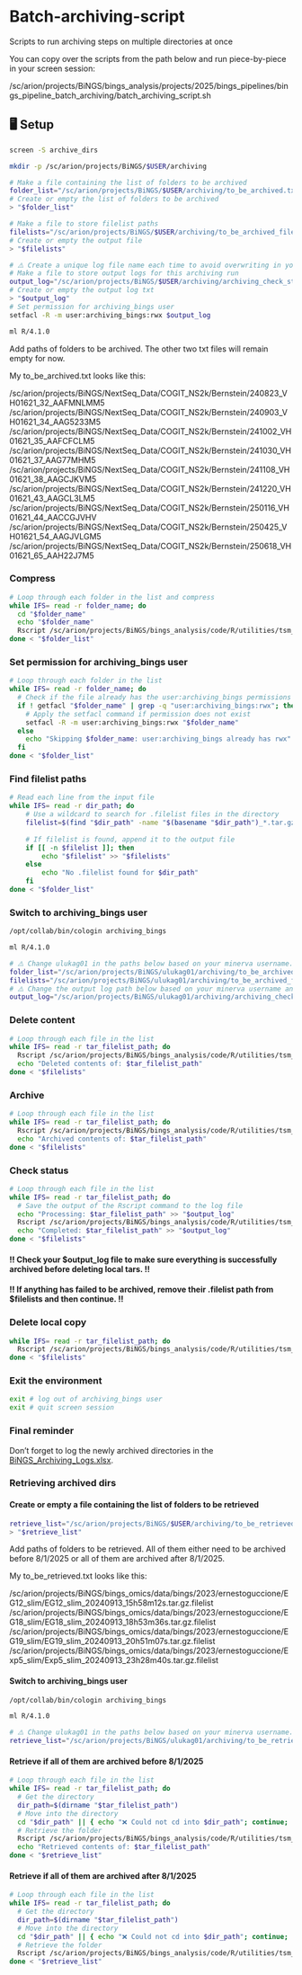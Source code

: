 # Batch-archiving-script
Scripts to run archiving steps on multiple directories at once

You can copy over the scripts from the path below and run piece-by-piece in your screen session:

/sc/arion/projects/BiNGS/bings_analysis/projects/2025/bings_pipelines/bings_pipeline_batch_archiving/batch_archiving_script.sh

## 🖥️ Setup
```bash
screen -S archive_dirs
```
```bash
mkdir -p /sc/arion/projects/BiNGS/$USER/archiving

# Make a file containing the list of folders to be archived
folder_list="/sc/arion/projects/BiNGS/$USER/archiving/to_be_archived.txt"
# Create or empty the list of folders to be archived
> "$folder_list"

# Make a file to store filelist paths
filelists="/sc/arion/projects/BiNGS/$USER/archiving/to_be_archived_filelists.txt"
# Create or empty the output file
> "$filelists"

# ⚠️ Create a unique log file name each time to avoid overwriting in your next archiving run. ⚠️
# Make a file to store output logs for this archiving run
output_log="/sc/arion/projects/BiNGS/$USER/archiving/archiving_check_status_logs_20250707.txt"
# Create or empty the output log txt
> "$output_log"
# Set permission for archiving_bings user
setfacl -R -m user:archiving_bings:rwx $output_log

ml R/4.1.0
```
Add paths of folders to be archived. The other two txt files will remain empty for now.

My to_be_archived.txt looks like this:

/sc/arion/projects/BiNGS/NextSeq_Data/COGIT_NS2k/Bernstein/240823_VH01621_32_AAFMNLMM5
/sc/arion/projects/BiNGS/NextSeq_Data/COGIT_NS2k/Bernstein/240903_VH01621_34_AAG5233M5
/sc/arion/projects/BiNGS/NextSeq_Data/COGIT_NS2k/Bernstein/241002_VH01621_35_AAFCFCLM5
/sc/arion/projects/BiNGS/NextSeq_Data/COGIT_NS2k/Bernstein/241030_VH01621_37_AAG77MHM5
/sc/arion/projects/BiNGS/NextSeq_Data/COGIT_NS2k/Bernstein/241108_VH01621_38_AAGCJKVM5
/sc/arion/projects/BiNGS/NextSeq_Data/COGIT_NS2k/Bernstein/241220_VH01621_43_AAGCL3LM5
/sc/arion/projects/BiNGS/NextSeq_Data/COGIT_NS2k/Bernstein/250116_VH01621_44_AACCGJVHV
/sc/arion/projects/BiNGS/NextSeq_Data/COGIT_NS2k/Bernstein/250425_VH01621_54_AAGJVLGM5
/sc/arion/projects/BiNGS/NextSeq_Data/COGIT_NS2k/Bernstein/250618_VH01621_65_AAH22J7M5

### Compress
```bash
# Loop through each folder in the list and compress
while IFS= read -r folder_name; do
  cd "$folder_name"
  echo "$folder_name"
  Rscript /sc/arion/projects/BiNGS/bings_analysis/code/R/utilities/tsm_archiving_tar.R compress "$folder_name"
done < "$folder_list" 
```

### Set permission for archiving_bings user
```bash
# Loop through each folder in the list
while IFS= read -r folder_name; do
  # Check if the file already has the user:archiving_bings permissions
  if ! getfacl "$folder_name" | grep -q "user:archiving_bings:rwx"; then
    # Apply the setfacl command if permission does not exist
    setfacl -R -m user:archiving_bings:rwx "$folder_name"
  else
    echo "Skipping $folder_name: user:archiving_bings already has rwx"
  fi
done < "$folder_list"
```

### Find filelist paths
```bash
# Read each line from the input file
while IFS= read -r dir_path; do
    # Use a wildcard to search for .filelist files in the directory
    filelist=$(find "$dir_path" -name "$(basename "$dir_path")_*.tar.gz.filelist" 2>/dev/null)
    
    # If filelist is found, append it to the output file
    if [[ -n $filelist ]]; then
        echo "$filelist" >> "$filelists"
    else
        echo "No .filelist found for $dir_path"
    fi
done < "$folder_list"
```

### Switch to archiving_bings user
```bash
/opt/collab/bin/cologin archiving_bings

ml R/4.1.0

# ⚠️ Change ulukag01 in the paths below based on your minerva username. ⚠️
folder_list="/sc/arion/projects/BiNGS/ulukag01/archiving/to_be_archived.txt"
filelists="/sc/arion/projects/BiNGS/ulukag01/archiving/to_be_archived_filelists.txt"
# ⚠️ Change the output log path below based on your minerva username and unique log file name. ⚠️
output_log="/sc/arion/projects/BiNGS/ulukag01/archiving/archiving_check_status_logs_20250707.txt"
```

### Delete content
```bash
# Loop through each file in the list
while IFS= read -r tar_filelist_path; do
  Rscript /sc/arion/projects/BiNGS/bings_analysis/code/R/utilities/tsm_archiving_tar.R delete_tar_contents "${tar_filelist_path}"
  echo "Deleted contents of: $tar_filelist_path"
done < "$filelists"
```

### Archive
```bash
# Loop through each file in the list
while IFS= read -r tar_filelist_path; do
  Rscript /sc/arion/projects/BiNGS/bings_analysis/code/R/utilities/tsm_archiving_tar.R archive "${tar_filelist_path}"
  echo "Archived contents of: $tar_filelist_path"
done < "$filelists"
```

### Check status
```bash
# Loop through each file in the list
while IFS= read -r tar_filelist_path; do
  # Save the output of the Rscript command to the log file
  echo "Processing: $tar_filelist_path" >> "$output_log"
  Rscript /sc/arion/projects/BiNGS/bings_analysis/code/R/utilities/tsm_archiving_tar.R status "${tar_filelist_path}" >> "$output_log" 2>&1
  echo "Completed: $tar_filelist_path" >> "$output_log"
done < "$filelists"
```

#### ‼️ Check your $output_log file to make sure everything is successfully archived before deleting local tars. ‼️
#### ‼️ If anything has failed to be archived, remove their .filelist path from $filelists and then continue. ‼️

### Delete local copy
```bash
while IFS= read -r tar_filelist_path; do
  Rscript /sc/arion/projects/BiNGS/bings_analysis/code/R/utilities/tsm_archiving_tar.R delete_local_tar  "${tar_filelist_path}"
done < "$filelists"
```

### Exit the environment
```bash
exit # log out of archiving_bings user
exit # quit screen session
```

### Final reminder

Don’t forget to log the newly archived directories in the [BiNGS_Archiving_Logs.xlsx](https://mtsinai-my.sharepoint.com/:x:/g/personal/deniz_demircioglu_mssm_edu/EQGNb5S7pbZLsOl2YNnztHQB_UZBapieLhwLwjtqfohhtw?e=6Tpa3f).

 
### Retrieving archived dirs
#### Create or empty a file containing the list of folders to be retrieved
```bash
retrieve_list="/sc/arion/projects/BiNGS/$USER/archiving/to_be_retrieved.txt"
> "$retrieve_list"
```

Add paths of folders to be retrieved. All of them either need to be archived before 8/1/2025 or all of them are archived after 8/1/2025. 

My to_be_retrieved.txt looks like this:

/sc/arion/projects/BiNGS/bings_omics/data/bings/2023/ernestoguccione/EG12_slim/EG12_slim_20240913_15h58m12s.tar.gz.filelist
/sc/arion/projects/BiNGS/bings_omics/data/bings/2023/ernestoguccione/EG18_slim/EG18_slim_20240913_18h53m36s.tar.gz.filelist
/sc/arion/projects/BiNGS/bings_omics/data/bings/2023/ernestoguccione/EG19_slim/EG19_slim_20240913_20h51m07s.tar.gz.filelist
/sc/arion/projects/BiNGS/bings_omics/data/bings/2023/ernestoguccione/Exp5_slim/Exp5_slim_20240913_23h28m40s.tar.gz.filelist

#### Switch to archiving_bings user
```bash
/opt/collab/bin/cologin archiving_bings

ml R/4.1.0

# ⚠️ Change ulukag01 in the paths below based on your minerva username. ⚠️
retrieve_list="/sc/arion/projects/BiNGS/ulukag01/archiving/to_be_retrieved.txt"
```

#### Retrieve if all of them are archived before 8/1/2025
```bash
# Loop through each file in the list
while IFS= read -r tar_filelist_path; do
  # Get the directory 
  dir_path=$(dirname "$tar_filelist_path")
  # Move into the directory
  cd "$dir_path" || { echo "❌ Could not cd into $dir_path"; continue; }
  # Retrieve the folder
  Rscript /sc/arion/projects/BiNGS/bings_analysis/code/R/utilities/tsm_archiving_tar.R retrieve "${tar_filelist_path}" --legacy
  echo "Retrieved contents of: $tar_filelist_path"
done < "$retrieve_list"
```

#### Retrieve if all of them are archived after 8/1/2025
```bash
# Loop through each file in the list
while IFS= read -r tar_filelist_path; do
  # Get the directory 
  dir_path=$(dirname "$tar_filelist_path")
  # Move into the directory
  cd "$dir_path" || { echo "❌ Could not cd into $dir_path"; continue; }
  # Retrieve the folder
  Rscript /sc/arion/projects/BiNGS/bings_analysis/code/R/utilities/tsm_archiving_tar.R retrieve "${tar_filelist_path}"
done < "$retrieve_list"
```
